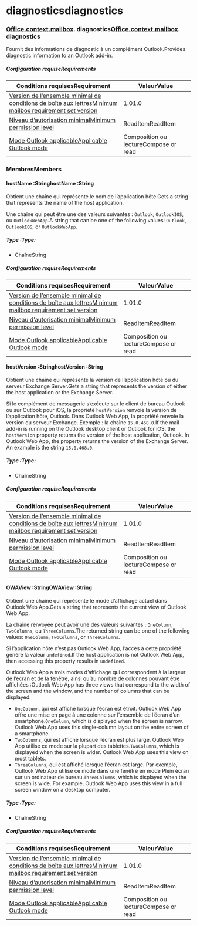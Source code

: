
# <a name="diagnostics"></a><span data-ttu-id="860ec-101">diagnostics</span><span class="sxs-lookup"><span data-stu-id="860ec-101">diagnostics</span></span>

### <span data-ttu-id="860ec-p101">[Office](Office.md)[.context](Office.context.md)[.mailbox](Office.context.mailbox.md). diagnostics</span><span class="sxs-lookup"><span data-stu-id="860ec-p101">[Office](Office.md)[.context](Office.context.md)[.mailbox](Office.context.mailbox.md). diagnostics</span></span>

<span data-ttu-id="860ec-104">Fournit des informations de diagnostic à un complément Outlook.</span><span class="sxs-lookup"><span data-stu-id="860ec-104">Provides diagnostic information to an Outlook add-in.</span></span>

##### <a name="requirements"></a><span data-ttu-id="860ec-105">Configuration requise</span><span class="sxs-lookup"><span data-stu-id="860ec-105">Requirements</span></span>

|<span data-ttu-id="860ec-106">Conditions requises</span><span class="sxs-lookup"><span data-stu-id="860ec-106">Requirement</span></span>| <span data-ttu-id="860ec-107">Valeur</span><span class="sxs-lookup"><span data-stu-id="860ec-107">Value</span></span>|
|---|---|
|[<span data-ttu-id="860ec-108">Version de l’ensemble minimal de conditions de boîte aux lettres</span><span class="sxs-lookup"><span data-stu-id="860ec-108">Minimum mailbox requirement set version</span></span>](/javascript/office/requirement-sets/outlook-api-requirement-sets)| <span data-ttu-id="860ec-109">1.0</span><span class="sxs-lookup"><span data-stu-id="860ec-109">1.0</span></span>|
|[<span data-ttu-id="860ec-110">Niveau d’autorisation minimal</span><span class="sxs-lookup"><span data-stu-id="860ec-110">Minimum permission level</span></span>](https://docs.microsoft.com/outlook/add-ins/understanding-outlook-add-in-permissions)| <span data-ttu-id="860ec-111">ReadItem</span><span class="sxs-lookup"><span data-stu-id="860ec-111">ReadItem</span></span>|
|[<span data-ttu-id="860ec-112">Mode Outlook applicable</span><span class="sxs-lookup"><span data-stu-id="860ec-112">Applicable Outlook mode</span></span>](https://docs.microsoft.com/outlook/add-ins/#extension-points)| <span data-ttu-id="860ec-113">Composition ou lecture</span><span class="sxs-lookup"><span data-stu-id="860ec-113">Compose or read</span></span>|

### <a name="members"></a><span data-ttu-id="860ec-114">Membres</span><span class="sxs-lookup"><span data-stu-id="860ec-114">Members</span></span>

####  <a name="hostname-string"></a><span data-ttu-id="860ec-115">hostName :String</span><span class="sxs-lookup"><span data-stu-id="860ec-115">hostName :String</span></span>

<span data-ttu-id="860ec-116">Obtient une chaîne qui représente le nom de l’application hôte.</span><span class="sxs-lookup"><span data-stu-id="860ec-116">Gets a string that represents the name of the host application.</span></span>

<span data-ttu-id="860ec-117">Une chaîne qui peut être une des valeurs suivantes : `Outlook`, `OutlookIOS`, ou `OutlookWebApp`.</span><span class="sxs-lookup"><span data-stu-id="860ec-117">A string that can be one of the following values: `Outlook`, `OutlookIOS`, or `OutlookWebApp`.</span></span>

##### <a name="type"></a><span data-ttu-id="860ec-118">Type :</span><span class="sxs-lookup"><span data-stu-id="860ec-118">Type:</span></span>

*   <span data-ttu-id="860ec-119">Chaîne</span><span class="sxs-lookup"><span data-stu-id="860ec-119">String</span></span>

##### <a name="requirements"></a><span data-ttu-id="860ec-120">Configuration requise</span><span class="sxs-lookup"><span data-stu-id="860ec-120">Requirements</span></span>

|<span data-ttu-id="860ec-121">Conditions requises</span><span class="sxs-lookup"><span data-stu-id="860ec-121">Requirement</span></span>| <span data-ttu-id="860ec-122">Valeur</span><span class="sxs-lookup"><span data-stu-id="860ec-122">Value</span></span>|
|---|---|
|[<span data-ttu-id="860ec-123">Version de l’ensemble minimal de conditions de boîte aux lettres</span><span class="sxs-lookup"><span data-stu-id="860ec-123">Minimum mailbox requirement set version</span></span>](/javascript/office/requirement-sets/outlook-api-requirement-sets)| <span data-ttu-id="860ec-124">1.0</span><span class="sxs-lookup"><span data-stu-id="860ec-124">1.0</span></span>|
|[<span data-ttu-id="860ec-125">Niveau d’autorisation minimal</span><span class="sxs-lookup"><span data-stu-id="860ec-125">Minimum permission level</span></span>](https://docs.microsoft.com/outlook/add-ins/understanding-outlook-add-in-permissions)| <span data-ttu-id="860ec-126">ReadItem</span><span class="sxs-lookup"><span data-stu-id="860ec-126">ReadItem</span></span>|
|[<span data-ttu-id="860ec-127">Mode Outlook applicable</span><span class="sxs-lookup"><span data-stu-id="860ec-127">Applicable Outlook mode</span></span>](https://docs.microsoft.com/outlook/add-ins/#extension-points)| <span data-ttu-id="860ec-128">Composition ou lecture</span><span class="sxs-lookup"><span data-stu-id="860ec-128">Compose or read</span></span>|

####  <a name="hostversion-string"></a><span data-ttu-id="860ec-129">hostVersion :String</span><span class="sxs-lookup"><span data-stu-id="860ec-129">hostVersion :String</span></span>

<span data-ttu-id="860ec-130">Obtient une chaîne qui représente la version de l’application hôte ou du serveur Exchange Server.</span><span class="sxs-lookup"><span data-stu-id="860ec-130">Gets a string that represents the version of either the host application or the Exchange Server.</span></span>

<span data-ttu-id="860ec-p102">Si le complément de messagerie s’exécute sur le client de bureau Outlook ou sur Outlook pour iOS, la propriété `hostVersion` renvoie la version de l’application hôte, Outlook. Dans Outlook Web App, la propriété renvoie la version du serveur Exchange. Exemple : la chaîne `15.0.468.0`.</span><span class="sxs-lookup"><span data-stu-id="860ec-p102">If the mail add-in is running on the Outlook desktop client or Outlook for iOS, the `hostVersion` property returns the version of the host application, Outlook. In Outlook Web App, the property returns the version of the Exchange Server. An example is the string `15.0.468.0`.</span></span>

##### <a name="type"></a><span data-ttu-id="860ec-134">Type :</span><span class="sxs-lookup"><span data-stu-id="860ec-134">Type:</span></span>

*   <span data-ttu-id="860ec-135">Chaîne</span><span class="sxs-lookup"><span data-stu-id="860ec-135">String</span></span>

##### <a name="requirements"></a><span data-ttu-id="860ec-136">Configuration requise</span><span class="sxs-lookup"><span data-stu-id="860ec-136">Requirements</span></span>

|<span data-ttu-id="860ec-137">Conditions requises</span><span class="sxs-lookup"><span data-stu-id="860ec-137">Requirement</span></span>| <span data-ttu-id="860ec-138">Valeur</span><span class="sxs-lookup"><span data-stu-id="860ec-138">Value</span></span>|
|---|---|
|[<span data-ttu-id="860ec-139">Version de l’ensemble minimal de conditions de boîte aux lettres</span><span class="sxs-lookup"><span data-stu-id="860ec-139">Minimum mailbox requirement set version</span></span>](/javascript/office/requirement-sets/outlook-api-requirement-sets)| <span data-ttu-id="860ec-140">1.0</span><span class="sxs-lookup"><span data-stu-id="860ec-140">1.0</span></span>|
|[<span data-ttu-id="860ec-141">Niveau d’autorisation minimal</span><span class="sxs-lookup"><span data-stu-id="860ec-141">Minimum permission level</span></span>](https://docs.microsoft.com/outlook/add-ins/understanding-outlook-add-in-permissions)| <span data-ttu-id="860ec-142">ReadItem</span><span class="sxs-lookup"><span data-stu-id="860ec-142">ReadItem</span></span>|
|[<span data-ttu-id="860ec-143">Mode Outlook applicable</span><span class="sxs-lookup"><span data-stu-id="860ec-143">Applicable Outlook mode</span></span>](https://docs.microsoft.com/outlook/add-ins/#extension-points)| <span data-ttu-id="860ec-144">Composition ou lecture</span><span class="sxs-lookup"><span data-stu-id="860ec-144">Compose or read</span></span>|

####  <a name="owaview-string"></a><span data-ttu-id="860ec-145">OWAView :String</span><span class="sxs-lookup"><span data-stu-id="860ec-145">OWAView :String</span></span>

<span data-ttu-id="860ec-146">Obtient une chaîne qui représente le mode d’affichage actuel dans Outlook Web App.</span><span class="sxs-lookup"><span data-stu-id="860ec-146">Gets a string that represents the current view of Outlook Web App.</span></span>

<span data-ttu-id="860ec-147">La chaîne renvoyée peut avoir une des valeurs suivantes : `OneColumn`, `TwoColumns`, ou `ThreeColumns`.</span><span class="sxs-lookup"><span data-stu-id="860ec-147">The returned string can be one of the following values: `OneColumn`, `TwoColumns`, or `ThreeColumns`.</span></span>

<span data-ttu-id="860ec-148">Si l’application hôte n’est pas Outlook Web App, l’accès à cette propriété génère la valeur `undefined`.</span><span class="sxs-lookup"><span data-stu-id="860ec-148">If the host application is not Outlook Web App, then accessing this property results in `undefined`.</span></span>

<span data-ttu-id="860ec-149">Outlook Web App a trois modes d’affichage qui correspondent à la largeur de l’écran et de la fenêtre, ainsi qu’au nombre de colonnes pouvant être affichées :</span><span class="sxs-lookup"><span data-stu-id="860ec-149">Outlook Web App has three views that correspond to the width of the screen and the window, and the number of columns that can be displayed:</span></span>

*   <span data-ttu-id="860ec-p103">`OneColumn`, qui est affiché lorsque l’écran est étroit. Outlook Web App offre une mise en page à une colonne sur l’ensemble de l’écran d’un smartphone.</span><span class="sxs-lookup"><span data-stu-id="860ec-p103">`OneColumn`, which is displayed when the screen is narrow. Outlook Web App uses this single-column layout on the entire screen of a smartphone.</span></span>
*   <span data-ttu-id="860ec-p104">`TwoColumns`, qui est affiché lorsque l’écran est plus large. Outlook Web App utilise ce mode sur la plupart des tablettes.</span><span class="sxs-lookup"><span data-stu-id="860ec-p104">`TwoColumns`, which is displayed when the screen is wider. Outlook Web App uses this view on most tablets.</span></span>
*   <span data-ttu-id="860ec-p105">`ThreeColumns`, qui est affiché lorsque l’écran est large. Par exemple, Outlook Web App utilise ce mode dans une fenêtre en mode Plein écran sur un ordinateur de bureau.</span><span class="sxs-lookup"><span data-stu-id="860ec-p105">`ThreeColumns`, which is displayed when the screen is wide. For example, Outlook Web App uses this view in a full screen window on a desktop computer.</span></span>

##### <a name="type"></a><span data-ttu-id="860ec-156">Type :</span><span class="sxs-lookup"><span data-stu-id="860ec-156">Type:</span></span>

*   <span data-ttu-id="860ec-157">Chaîne</span><span class="sxs-lookup"><span data-stu-id="860ec-157">String</span></span>

##### <a name="requirements"></a><span data-ttu-id="860ec-158">Configuration requise</span><span class="sxs-lookup"><span data-stu-id="860ec-158">Requirements</span></span>

|<span data-ttu-id="860ec-159">Conditions requises</span><span class="sxs-lookup"><span data-stu-id="860ec-159">Requirement</span></span>| <span data-ttu-id="860ec-160">Valeur</span><span class="sxs-lookup"><span data-stu-id="860ec-160">Value</span></span>|
|---|---|
|[<span data-ttu-id="860ec-161">Version de l’ensemble minimal de conditions de boîte aux lettres</span><span class="sxs-lookup"><span data-stu-id="860ec-161">Minimum mailbox requirement set version</span></span>](/javascript/office/requirement-sets/outlook-api-requirement-sets)| <span data-ttu-id="860ec-162">1.0</span><span class="sxs-lookup"><span data-stu-id="860ec-162">1.0</span></span>|
|[<span data-ttu-id="860ec-163">Niveau d’autorisation minimal</span><span class="sxs-lookup"><span data-stu-id="860ec-163">Minimum permission level</span></span>](https://docs.microsoft.com/outlook/add-ins/understanding-outlook-add-in-permissions)| <span data-ttu-id="860ec-164">ReadItem</span><span class="sxs-lookup"><span data-stu-id="860ec-164">ReadItem</span></span>|
|[<span data-ttu-id="860ec-165">Mode Outlook applicable</span><span class="sxs-lookup"><span data-stu-id="860ec-165">Applicable Outlook mode</span></span>](https://docs.microsoft.com/outlook/add-ins/#extension-points)| <span data-ttu-id="860ec-166">Composition ou lecture</span><span class="sxs-lookup"><span data-stu-id="860ec-166">Compose or read</span></span>|